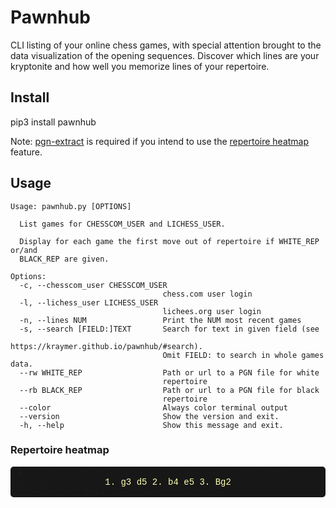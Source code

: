 # Pawnhub

CLI listing of your online chess games, with special attention brought to the data visualization of the opening sequences.
Discover which lines are your kryptonite and how well you memorize lines of your repertoire.

## Install

pip3 install pawnhub

Note: [pgn-extract](https://www.cs.kent.ac.uk/people/staff/djb/pgn-extract/) is required if you intend to use the [repertoire heatmap](https://kraymer.github.io/pawnhub/#repertoire-heatmap) feature.

## Usage

~~~
Usage: pawnhub.py [OPTIONS]

  List games for CHESSCOM_USER and LICHESS_USER.

  Display for each game the first move out of repertoire if WHITE_REP or/and
  BLACK_REP are given.

Options:
  -c, --chesscom_user CHESSCOM_USER
                                  chess.com user login
  -l, --lichess_user LICHESS_USER
                                  lichees.org user login
  -n, --lines NUM                 Print the NUM most recent games
  -s, --search [FIELD:]TEXT       Search for text in given field (see
                                  https://kraymer.github.io/pawnhub/#search).
                                  Omit FIELD: to search in whole games data.
  --rw WHITE_REP                  Path or url to a PGN file for white
                                  repertoire
  --rb BLACK_REP                  Path or url to a PGN file for black
                                  repertoire
  --color                         Always color terminal output
  --version                       Show the version and exit.
  -h, --help                      Show this message and exit.
~~~ 

### Repertoire heatmap
<style>.term-container {
  background: #171717;
  border-radius: 5px;
  color: white;
  word-break: break-word;
  overflow-wrap: break-word;
  font-family: Monaco, courier;
  font-size: 12px;
  line-height: 20px;
  padding: 14px 18px;
  white-space: pre-wrap;
}
</style>

<div style="background: #171717; border-radius: 5px; font-family: Monaco, courier; white-space: pre-wrap; word-break: break-word; overflow-wrap: break-word;"> ♟  1  ⚰️   madhavkuikel      88 5+5  Kings Fianchetto Opening           <span style="color: #ffffaf;">1. g3 d5 2. b4 e5 3. Bg2</span> Nf6 4. e3 Bd7 5. Nf3 e4 6. Ne5 Bxb4 7. c3 Bd6 8. d4 Nc6</div>